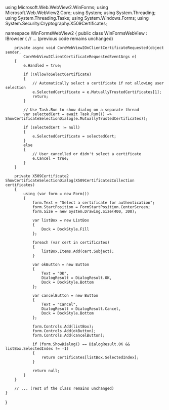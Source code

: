 using Microsoft.Web.WebView2.WinForms;
using Microsoft.Web.WebView2.Core;
using System;
using System.Threading;
using System.Threading.Tasks;
using System.Windows.Forms;
using System.Security.Cryptography.X509Certificates;

namespace WinFormsWebView2
{
    public class WinFormsWebView : IBrowser
    {
        // ... (previous code remains unchanged)

        private async void CoreWebView2OnClientCertificateRequested(object sender, 
            CoreWebView2ClientCertificateRequestedEventArgs e)
        {
            e.Handled = true;

            if (!AllowToSelectCertificate)
            {
                // Automatically select a certificate if not allowing user selection
                e.SelectedCertificate = e.MutuallyTrustedCertificates[1];
                return;
            }

            // Use Task.Run to show dialog on a separate thread
            var selectedCert = await Task.Run(() => ShowCertificateSelectionDialog(e.MutuallyTrustedCertificates));

            if (selectedCert != null)
            {
                e.SelectedCertificate = selectedCert;
            }
            else
            {
                // User cancelled or didn't select a certificate
                e.Cancel = true;
            }
        }

        private X509Certificate2 ShowCertificateSelectionDialog(X509Certificate2Collection certificates)
        {
            using (var form = new Form())
            {
                form.Text = "Select a certificate for authentication";
                form.StartPosition = FormStartPosition.CenterScreen;
                form.Size = new System.Drawing.Size(400, 300);

                var listBox = new ListBox
                {
                    Dock = DockStyle.Fill
                };

                foreach (var cert in certificates)
                {
                    listBox.Items.Add(cert.Subject);
                }

                var okButton = new Button
                {
                    Text = "OK",
                    DialogResult = DialogResult.OK,
                    Dock = DockStyle.Bottom
                };

                var cancelButton = new Button
                {
                    Text = "Cancel",
                    DialogResult = DialogResult.Cancel,
                    Dock = DockStyle.Bottom
                };

                form.Controls.Add(listBox);
                form.Controls.Add(okButton);
                form.Controls.Add(cancelButton);

                if (form.ShowDialog() == DialogResult.OK && listBox.SelectedIndex != -1)
                {
                    return certificates[listBox.SelectedIndex];
                }

                return null;
            }
        }

        // ... (rest of the class remains unchanged)
    }
}
